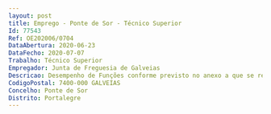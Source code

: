 ```yaml
--- 
layout: post
title: Emprego - Ponte de Sor - Técnico Superior
Id: 77543
Ref: OE202006/0704
DataAbertura: 2020-06-23
DataFecho: 2020-07-07
Trabalho: Técnico Superior
Empregador: Junta de Freguesia de Galveias
Descricao: Desempenho de Funções conforme previsto no anexo a que se refere o nr. 2 do artº. 88º., anexo à LTFP, para a carreira categoria de Técnico Superior, designadamente, estudar, planear, programar, avaliar e aplicar métodos e processos de natureza técnica, que fundamentam e preparam a decisão  Elaborar, autonomamente ou em grupo, pareceres e projetos com diversos graus de complexidade e executar outras atividades de apoio geral ou especializado na área  Exercer estas funções com responsabilidade e autonomia técnica, ainda que com enquadramento superior qualificado  Representar o órgão ou serviço em assuntos de sua especialidade, tomando opções de índole técnica.
CodigoPostal: 7400-000 GALVEIAS
Concelho: Ponte de Sor
Distrito: Portalegre
--- 
```

